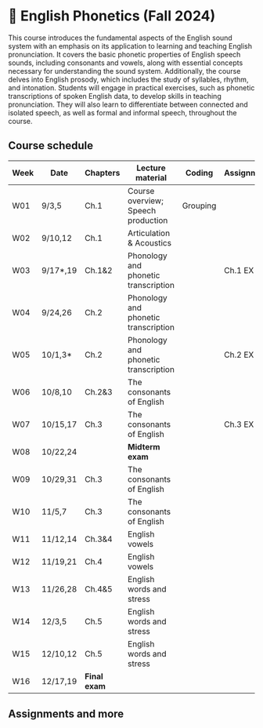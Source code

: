 # 🌿 English Phonetics (Fall 2024)

This course introduces the fundamental aspects of the English sound system with an emphasis on its application to learning and teaching English pronunciation. It covers the basic phonetic properties of English speech sounds, including consonants and vowels, along with essential concepts necessary for understanding the sound system. Additionally, the course delves into English prosody, which includes the study of syllables, rhythm, and intonation. Students will engage in practical exercises, such as phonetic transcriptions of spoken English data, to develop skills in teaching pronunciation. They will also learn to differentiate between connected and isolated speech, as well as formal and informal speech, throughout the course.

## Course schedule

|Week|Date|Chapters|Lecture material|Coding|Assignments|
|--|--|--|--|--|--|
|W01|9/3,5|Ch.1|Course overview; Speech production|Grouping||
|W02|9/10,12|Ch.1|Articulation & Acoustics|||
|W03|9/17*,19|Ch.1&2|Phonology and phonetic transcription||Ch.1 EX|
|W04|9/24,26|Ch.2|Phonology and phonetic transcription|||
|W05|10/1,3*|Ch.2|Phonology and phonetic transcription||Ch.2 EX|
|W06|10/8,10|Ch.2&3|The consonants of English|||
|W07|10/15,17|Ch.3|The consonants of English||Ch.3 EX|
|W08|10/22,24||**Midterm exam**|||
|W09|10/29,31|Ch.3|The consonants of English|||
|W10|11/5,7|Ch.3|The consonants of English|||
|W11|11/12,14|Ch.3&4|English vowels|||
|W12|11/19,21|Ch.4|English vowels|||
|W13|11/26,28|Ch.4&5|English words and stress|||
|W14|12/3,5|Ch.5|English words and stress|||
|W15|12/10,12|Ch.5|English words and stress|||
|W16|12/17,19|**Final exam**|||

## Assignments and more
